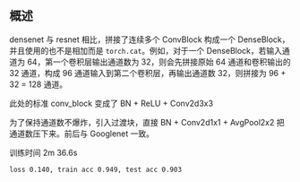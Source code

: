 ## 概述

densenet 与 resnet 相比，拼接了连续多个 ConvBlock 构成一个 DenseBlock，并且使用的也不是相加而是 `torch.cat`。例如，对于一个 DenseBlock，若输入通道为 64，第一个卷积层输出通道数为 32，则会先拼接原始 64 通道和卷积输出的 32 通道，构成 96 通道输入到第二个卷积层，再输出通道数 32，则拼接为 96 + 32 = 128 通道。

此处的标准 conv_block 变成了 BN + ReLU + Conv2d3x3

为了保持通道数不爆炸，引入过渡块，直接 BN + Conv2d1x1 + AvgPool2x2 把通道数压下来。前后与 Googlenet 一致。

训练时间 2m 36.6s

```
loss 0.140, train acc 0.949, test acc 0.903
```
